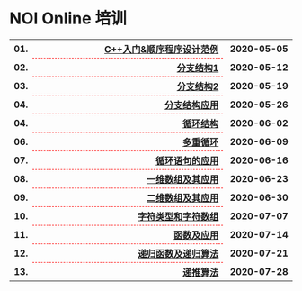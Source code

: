 # NOI Online 培训

<table style="border:none;width:100%;">
  <tr>
    <th style="border:0px;text-align:left;width:50px;">01.</th>
    <th style="border:0px; border-bottom:1px dashed red;width:100%;" align="right">
      <a href='http://www.noi.cn/noi-video/newsview2.html' target="_blank">C++入门&顺序程序设计范例</a>
    </th>
    <th style="border:0px;" nowrap>&nbsp;2020-05-05</th>
  </tr>
  <tr>
    <th style="border:0px;text-align:left;width:50px;">02.</th>
    <th style="border:0px; border-bottom:1px dashed red;width:100%;" align="right">
      <a href='http://www.noi.cn/noi-video/newsview3.html' target="_blank">分支结构1</a>
    </th>
    <th style="border:0px;" nowrap>&nbsp;2020-05-12</th>
  </tr>
  <tr>
    <th style="border:0px;text-align:left;width:50px;">03.</th>
    <th style="border:0px; border-bottom:1px dashed red;width:100%;" align="right">
      <a href='http://www.noi.cn/noi-video/newsview4.html' target="_blank">分支结构2</a>
    </th>
    <th style="border:0px;" nowrap>&nbsp;2020-05-19</th>
  </tr>
  <tr>
    <th style="border:0px;text-align:left;width:50px;">04.</th>
    <th style="border:0px; border-bottom:1px dashed red;width:100%;" align="right">
      <a href='http://www.noi.cn/noi-video/newsview8.html' target="_blank">分支结构应用</a>
    </th>
    <th style="border:0px;" nowrap>&nbsp;2020-05-26</th>
  </tr>
  <tr>
    <th style="border:0px;text-align:left;width:50px;">04.</th>
    <th style="border:0px; border-bottom:1px dashed red;width:100%;" align="right">
      <a href='http://www.noi.cn/noi-video/newsview9.html' target="_blank">循环结构</a>
    </th>
    <th style="border:0px;" nowrap>&nbsp;2020-06-02</th>
  </tr>
  <tr>
    <th style="border:0px;text-align:left;width:50px;">06.</th>
    <th style="border:0px; border-bottom:1px dashed red;width:100%;" align="right">
      <a href='http://www.noi.cn/noi-video/newsview10.html' target="_blank">多重循环</a>
    </th>
    <th style="border:0px;" nowrap>&nbsp;2020-06-09</th>
  </tr>
  <tr>
    <th style="border:0px;text-align:left;width:50px;">07.</th>
    <th style="border:0px; border-bottom:1px dashed red;width:100%;" align="right">
      <a href='http://www.noi.cn/noi-video/newsview11.html' target="_blank">循环语句的应用</a>
    </th>
    <th style="border:0px;" nowrap>&nbsp;2020-06-16</th>
  </tr>
  <tr>
    <th style="border:0px;text-align:left;width:50px;">08.</th>
    <th style="border:0px; border-bottom:1px dashed red;width:100%;" align="right">
      <a href='http://www.noi.cn/noi-video/newsview12.html' target="_blank">一维数组及其应用</a>
    </th>
    <th style="border:0px;" nowrap>&nbsp;2020-06-23</th>
  </tr>
  <tr>
    <th style="border:0px;text-align:left;width:50px;">09.</th>
    <th style="border:0px; border-bottom:1px dashed red;width:100%;" align="right">
      <a href='http://noi.ccf.org.cn/noi-video/newsview13.html' target="_blank">二维数组及其应用</a>
    </th>
    <th style="border:0px;" nowrap>&nbsp;2020-06-30</th>
  </tr>
  <tr>
    <th style="border:0px;text-align:left;width:50px;">10.</th>
    <th style="border:0px; border-bottom:1px dashed red;width:100%;" align="right">
      <a href='http://noi.ccf.org.cn/noi-video/newsview14.html' target="_blank">字符类型和字符数组</a>
    </th>
    <th style="border:0px;" nowrap>&nbsp;2020-07-07</th>
  </tr>
  <tr>
    <th style="border:0px;text-align:left;width:50px;">11.</th>
    <th style="border:0px; border-bottom:1px dashed red;width:100%;" align="right">
      <a href='http://noi.ccf.org.cn/noi-video/newsview15.html' target="_blank">函数及应用</a>
    </th>
    <th style="border:0px;" nowrap>&nbsp;2020-07-14</th>
  </tr>
  <tr>
    <th style="border:0px;text-align:left;width:50px;">12.</th>
    <th style="border:0px; border-bottom:1px dashed red;width:100%;" align="right">
      <a href='http://noi.ccf.org.cn/noi-video/newsview16.html' target="_blank">递归函数及递归算法</a>
    </th>
    <th style="border:0px;" nowrap>&nbsp;2020-07-21</th>
  </tr>
  <tr>
    <th style="border:0px;text-align:left;width:50px;">13.</th>
    <th style="border:0px; border-bottom:1px dashed red;width:100%;" align="right">
      <a href='http://www.noi.cn/noi-video/newsview17.html' target="_blank">递推算法</a>
    </th>
    <th style="border:0px;" nowrap>&nbsp;2020-07-28</th>
  </tr>

</table>

